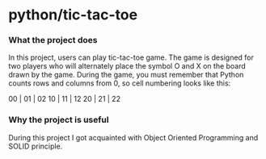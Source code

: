 # python/tic-tac-toe



### What the project does

In this project, users can play tic-tac-toe game. The game is designed for two players who will alternately place the symbol O and X on the board drawn by the game. During the game, you must remember that Python counts rows and columns from 0, so cell numbering looks like this:

00 | 01 | 02
10 | 11 | 12
20 | 21 | 22



### Why the project is useful

During this project I got acquainted with Object Oriented Programming and SOLID principle.
